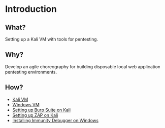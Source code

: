 # Introduction

## What?

Setting up a Kali VM with tools for pentesting.

## Why?

Develop an agile choreography for building disposable local web application pentesting environments.

## How?

* [Kali VM](red-iac:docs/lab/kali)
* [Windows VM](red-iac:docs/lab/windows)
* [Setting up Burp Suite on Kali](red-iac:docs/lab/burp)
* [Setting up ZAP on Kali](red-iac:docs/lab/zap)
* [Installing Immunity Debugger on Windows](red-iac:docs/lab/immunity)

